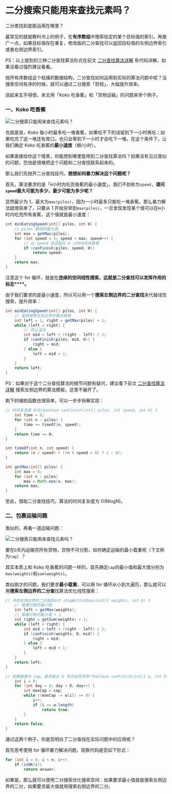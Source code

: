 # 二分搜索只能用来查找元素吗？



二分查找到底能运用在哪里？

最常见的就是教科书上的例子，在**有序数组**中搜索给定的某个目标值的索引。再推广一点，如果目标值存在重复，修改版的二分查找可以返回目标值的左侧边界索引或者右侧边界索引。

PS：以上提到的三种二分查找算法形式在前文 [二分查找算法详解](http://mp.weixin.qq.com/s?__biz=MzAxODQxMDM0Mw==&mid=2247484507&idx=1&sn=36b8808fb8fac0e1906493347d3c96e6&chksm=9bd7fa53aca0734531ec9f37127c0f371344e1690918888dfb1cfdf043c40c0b43d1121e5851&scene=21#wechat_redirect) 有代码详解，如果没看过强烈建议看看。

抛开有序数组这个枯燥的数据结构，二分查找如何运用到实际的算法问题中呢？当搜索空间有序的时候，就可以通过二分搜索「剪枝」，大幅提升效率。

说起来玄乎得很，本文用「Koko 吃香蕉」和「货物运输」的问题来举个例子。

### 一、Koko 吃香蕉



![二分搜索只能用来查找元素吗？](https://www.cxyxiaowu.com/wp-content/uploads/2019/10/1572320063-640ea69e57be934.png)

也就是说，Koko 每小时最多吃一堆香蕉，如果吃不下的话留到下一小时再吃；如果吃完了这一堆还有胃口，也只会等到下一小时才会吃下一堆。在这个条件下，让我们确定 Koko 吃香蕉的**最小速度**（根/小时）。

如果直接给你这个情景，你能想到哪里能用到二分查找算法吗？如果没有见过类似的问题，恐怕是很难把这个问题和二分查找联系起来的。

那么我们先抛开二分查找技巧，**想想如何暴力解决这个问题呢？**

首先，算法要求的是「`H`小时内吃完香蕉的最小速度」，我们不妨称为`speed`，**请问`speed`最大可能为多少，最少可能为多少呢？**

显然最少为 1，最大为`max(piles)`，因为一小时最多只能吃一堆香蕉。那么暴力解法就很简单了，只要从 1 开始穷举到`max(piles)`，一旦发现发现某个值可以在`H`小时内吃完所有香蕉，这个值就是最小速度：

```java
int minEatingSpeed(int[] piles, int H) {
    // piles 数组的最大值
    int max = getMax(piles);
    for (int speed = 1; speed < max; speed++) {
        // 以 speed 是否能在 H 小时内吃完香蕉
        if (canFinish(piles, speed, H))
            return speed;
    }
    return max;
}
```

注意这个 for 循环，就是在**连续的空间线性搜索，这就是二分查找可以发挥作用的标志****。**

由于我们要求的是最小速度，所以可以用一个**搜索左侧边界的二分查找**来代替线性搜索，提升效率：

```java
int minEatingSpeed(int[] piles, int H) {
    // 套用搜索左侧边界的算法框架
    int left = 1, right = getMax(piles) + 1;
    while (left < right) {
        // 防止溢出
        int mid = left + (right - left) / 2;
        if (canFinish(piles, mid, H)) {
            right = mid;
        } else {
            left = mid + 1;
        }
    }
    return left;
}
```

PS：如果对于这个二分查找算法的细节问题有疑问，建议看下前文 [二分查找算法详解](http://mp.weixin.qq.com/s?__biz=MzAxODQxMDM0Mw==&mid=2247484507&idx=1&sn=36b8808fb8fac0e1906493347d3c96e6&chksm=9bd7fa53aca0734531ec9f37127c0f371344e1690918888dfb1cfdf043c40c0b43d1121e5851&scene=21#wechat_redirect) 搜索左侧边界的算法模板，这里不展开了。

剩下的辅助函数也很简单，可以一步步拆解实现：

```java
// 时间复杂度 O(N)boolean canFinish(int[] piles, int speed, int H) {
    int time = 0;
    for (int n : piles) {
        time += timeOf(n, speed);
    }
    return time <= H;
}

int timeOf(int n, int speed) {
    return (n / speed) + ((n % speed > 0) ? 1 : 0);
}

int getMax(int[] piles) {
    int max = 0;
    for (int n : piles)
        max = Math.max(n, max);
    return max;
}
```

至此，借助二分查找技巧，算法的时间复杂度为 O(NlogN)。

### 二、包裹运输问题

类似的，再看一道运输问题：

![二分搜索只能用来查找元素吗？](https://www.cxyxiaowu.com/wp-content/uploads/2019/10/1572320063-640ea69e57be934-1.png)

要在`D`天内运输完所有货物，货物不可分割，如何确定运输的最小载重呢（下文称为`cap`）？

其实本质上和 Koko 吃香蕉的问题一样的，首先确定`cap`的最小值和最大值分别为`max(weights)`和`sum(weights)`。

类似刚才的问题，我们要求**最小载重**，可以用 for 循环从小到大遍历，那么就可以用**搜索左侧边界的二分查**找算法优化线性搜索：

```java
// 寻找左侧边界的二分查找int shipWithinDays(int[] weights, int D) {
    // 载重可能的最小值
    int left = getMax(weights);
    // 载重可能的最大值 + 1
    int right = getSum(weights) + 1;
    while (left < right) {
        int mid = left + (right - left) / 2;
        if (canFinish(weights, D, mid)) {
            right = mid;
        } else {
            left = mid + 1;
        }
    }
    return left;
}

// 如果载重为 cap，是否能在 D 天内运完货物？boolean canFinish(int[] w, int D, int cap) {
    int i = 0;
    for (int day = 0; day < D; day++) {
        int maxCap = cap;
        while ((maxCap -= w[i]) >= 0) {
            i++;
            if (i == w.length)
                return true;
        }
    }
    return false;
}
```

通过这两个例子，你是否明白了二分查找在实际问题中的应用呢？

首先思考使用 for 循环暴力解决问题，观察代码是否如下形式：

```java
for (int i = 0; i < n; i++)
    if (isOK(i))
        return answer;
```

如果是，那么就可以使用二分搜索优化搜索空间：如果要求最小值就是搜索左侧边界的二分，如果要求最大值就用搜索右侧边界的二分。